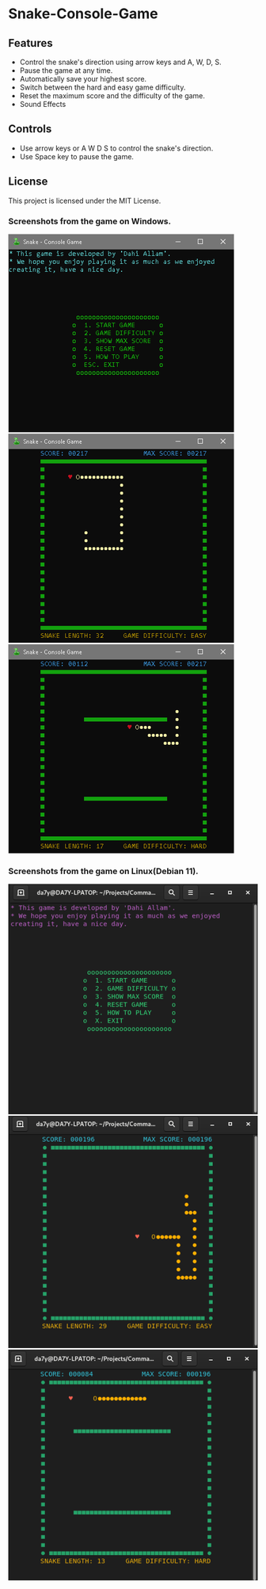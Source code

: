 # Snake-Console-Game

## Features
- Control the snake's direction using arrow keys and A, W, D, S.
- Pause the game at any time.
- Automatically save your highest score.
- Switch between the hard and easy game difficulty.
- Reset the maximum score and the difficulty of the game.
- Sound Effects

## Controls
- Use arrow keys or A W D S to control the snake's direction.
- Use Space key to pause the game.

## License
This project is licensed under the MIT License.

### Screenshots from the game on Windows.
![img1](https://github.com/da7y3llam/Snake-Console-Game/blob/main/images/image1.png)
![img2](https://github.com/da7y3llam/Snake-Console-Game/blob/main/images/snake2.png)
![img3](https://github.com/da7y3llam/Snake-Console-Game/blob/main/images/snake3.png)

### Screenshots from the game on Linux(Debian 11).
![img1](https://github.com/da7y3llam/Snake-Console-Game/blob/main/images/snake4.png)
![img2](https://github.com/da7y3llam/Snake-Console-Game/blob/main/images/snake5.png)
![img3](https://github.com/da7y3llam/Snake-Console-Game/blob/main/images/snake6.png)
